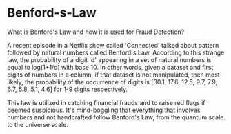 # Benford-s-Law

What is Benford's Law and how it is used for Fraud Detection?

A recent episode in a Netflix show called 'Connected' talked about pattern followed by natural numbers called Benford's Law. According to this strange law, the probability of a digit 'd' appearing in a set of natural numbers is equal to log(1+1/d) with base 10. In other words, given a dataset and first digits of numbers in a column, if that dataset is not manipulated, then most likely, the probability of the occurrence of digits is [30.1, 17.6, 12.5, 9.7, 7.9, 6.7, 5.8, 5.1, 4.6] for 1-9 digits respectively.

This law is utilized in catching financial frauds and to raise red flags if deemed suspicious. It's mind-boggling that everything that involves numbers and not handcrafted follow Benford's Law, from the quantum scale to the universe scale.

